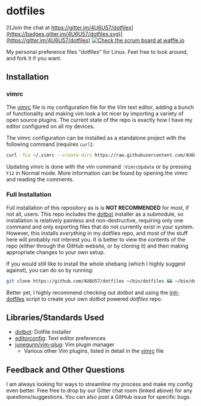 # dotfiles

[![Join the chat at https://gitter.im/4U6U57/dotfiles](https://badges.gitter.im/4U6U57/dotfiles.svg)](https://gitter.im/4U6U57/dotfiles)
[![Check the scrum board at waffle.io](https://badge.waffle.io/4U6U57/dotfiles.svg?label=ready&title=scrum%20on%20waffle.io)](http://waffle.io/4U6U57/dotfiles)

My personal preference files "dotfiles" for Linux. Feel free to look around, and
fork it if you want.

## Installation

### vimrc

The 
[vimrc](vimrc) file is my configuration file for the *Vim* text editor,
adding a bunch of functionality and making vim look a lot nicer by importing a
variety of open source plugins. The current state of the repo is exactly how I
have my editor configured on all my devices.

The vimrc configuration can be installed as a standalone project with the
following command (requires `curl`):

```bash
curl -fLo ~/.vimrc --create-dirs https://raw.githubusercontent.com/4U6U57/dotfiles/master/vimrc
```

Updating vimrc is done with the vim command `:VimrcUpdate` or by pressing `F12`
in Normal mode. More information can be found by opening the vimrc and reading
the comments.

### Full Installation

Full installation of this repository as is is **NOT RECOMMENDED** for most, if
not all, users. This repo includes the
[dotbot](https://github.com/anishathalye/dotbot) installer as a submodule, so
installation is relatively painless and non-destructive, requiring only one
command and only exporting files that do not currently exist in your system.
However, this installs *everything* in my dotfiles repo, and most of the stuff
here will probably not interest you. It is better to view the contents of the
repo (either through the GitHub website, or by cloning it) and then making
appropriate changes to your own setup.

If you would still like to install the whole shebang (which I highly suggest
against), you can do so by running:

```bash
git clone https://github.com/4U6U57/dotfiles ~/bin/dotfiles && ~/bin/dotfiles/install
```

Better yet, I highly recommend checking out *dotbot* and using the
[init-dotfiles](https://github.com/Vaelatern/init-dotfiles) script to
create your own *dotbot* powered *dotfiles* repo.

## Libraries/Standards Used

- [dotbot](https://github.com/anishathalye/dotbot): Dotfile installer
- [editorconfig](https://editorconfig.org): Text editor preferences
- [junegunn/vim-plug](https://github.com/junegunn/vim-plug): Vim plugin manager
    - Various other Vim plugins, listed in detail in the [vimrc](vimrc) file

## Feedback and Other Questions

I am always looking for ways to streamline my process and make my config even
better. Free free to drop by our Gitter chat room (linked above) for any
questions/suggestions. You can also post a GitHub issue for specific bugs.
